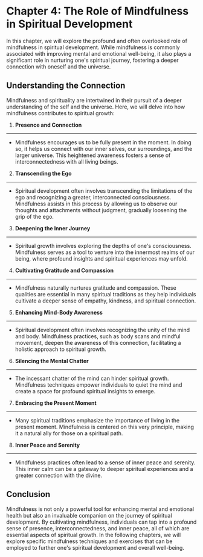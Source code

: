 Chapter 4: The Role of Mindfulness in Spiritual Development
===========================================================

In this chapter, we will explore the profound and often overlooked role of mindfulness in spiritual development. While mindfulness is commonly associated with improving mental and emotional well-being, it also plays a significant role in nurturing one's spiritual journey, fostering a deeper connection with oneself and the universe.

Understanding the Connection
----------------------------

Mindfulness and spirituality are intertwined in their pursuit of a deeper understanding of the self and the universe. Here, we will delve into how mindfulness contributes to spiritual growth:

1. **Presence and Connection**
------------------------------

* Mindfulness encourages us to be fully present in the moment. In doing so, it helps us connect with our inner selves, our surroundings, and the larger universe. This heightened awareness fosters a sense of interconnectedness with all living beings.

2. **Transcending the Ego**
---------------------------

* Spiritual development often involves transcending the limitations of the ego and recognizing a greater, interconnected consciousness. Mindfulness assists in this process by allowing us to observe our thoughts and attachments without judgment, gradually loosening the grip of the ego.

3. **Deepening the Inner Journey**
----------------------------------

* Spiritual growth involves exploring the depths of one's consciousness. Mindfulness serves as a tool to venture into the innermost realms of our being, where profound insights and spiritual experiences may unfold.

4. **Cultivating Gratitude and Compassion**
-------------------------------------------

* Mindfulness naturally nurtures gratitude and compassion. These qualities are essential in many spiritual traditions as they help individuals cultivate a deeper sense of empathy, kindness, and spiritual connection.

5. **Enhancing Mind-Body Awareness**
------------------------------------

* Spiritual development often involves recognizing the unity of the mind and body. Mindfulness practices, such as body scans and mindful movement, deepen the awareness of this connection, facilitating a holistic approach to spiritual growth.

6. **Silencing the Mental Chatter**
-----------------------------------

* The incessant chatter of the mind can hinder spiritual growth. Mindfulness techniques empower individuals to quiet the mind and create a space for profound spiritual insights to emerge.

7. **Embracing the Present Moment**
-----------------------------------

* Many spiritual traditions emphasize the importance of living in the present moment. Mindfulness is centered on this very principle, making it a natural ally for those on a spiritual path.

8. **Inner Peace and Serenity**
-------------------------------

* Mindfulness practices often lead to a sense of inner peace and serenity. This inner calm can be a gateway to deeper spiritual experiences and a greater connection with the divine.

Conclusion
----------

Mindfulness is not only a powerful tool for enhancing mental and emotional health but also an invaluable companion on the journey of spiritual development. By cultivating mindfulness, individuals can tap into a profound sense of presence, interconnectedness, and inner peace, all of which are essential aspects of spiritual growth. In the following chapters, we will explore specific mindfulness techniques and exercises that can be employed to further one's spiritual development and overall well-being.
